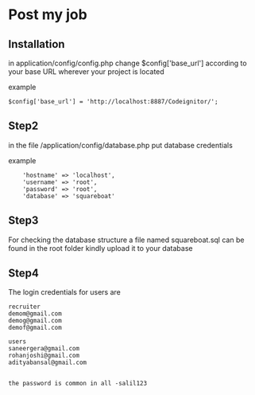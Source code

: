 # Post my job



## Installation
in application/config/config.php change $config['base_url'] according to your base URL wherever your project is located

example

```
$config['base_url'] = 'http://localhost:8887/Codeignitor/';

```

## Step2 

in the file /application/config/database.php put database credentials

example

```
	'hostname' => 'localhost',
	'username' => 'root',
	'password' => 'root',
	'database' => 'squareboat'
```

## Step3

For checking the database structure a file named squareboat.sql can be found in the root folder kindly upload it to your database 

## Step4
The login credentials for users are 

```
recruiter 
demom@gmail.com
demog@gmail.com
demof@gmail.com

users
saneergera@gmail.com
rohanjoshi@gmail.com
adityabansal@gmail.com


the password is common in all -salil123



```
